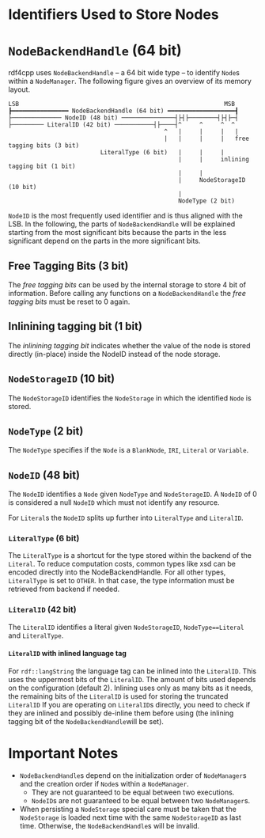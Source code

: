 # Identifiers Used to Store Nodes

# `NodeBackendHandle` (64 bit)
rdf4cpp uses `NodeBackendHandle` – a 64 bit wide type – to identify `Node`s within a `NodeManager`.
The following figure gives an overview of its memory layout.
```
LSB                                                          MSB
┣━━━━━━━━━━━━━━━━ NodeBackendHandle (64 bit) ━━━━━━━━━━━━━━━━━━━┫
├────────────── NodeID (48 bit) ───────────────┤├┤├────────┤├┤├─┤
├───────── LiteralID (42 bit) ───────────┤├────┤^     ^     ^  ^
                                            ^   |     |     |   |
                                            |   |     |     |   free tagging bits (3 bit)
                          LiteralType (6 bit)   |     |     |
                                                |     |     inlining tagging bit (1 bit)
                                                |     |
                                                |     NodeStorageID (10 bit)
                                                |
                                                NodeType (2 bit)                                                                                               
```

`NodeID` is the most frequently used identifier and is thus aligned with the LSB.
In the following, the parts of `NodeBackendHandle` will be explained starting from the most significant bits because the
parts in the less significant depend on the parts in the more significant bits.

## Free Tagging Bits (3 bit)

The _free tagging bits_ can be used by the internal storage to store 4 bit of information. Before calling any functions
on a `NodeBackendHandle` the _free tagging bits_ must be reset to 0 again.

## Inlinining tagging bit (1 bit)

The _inlinining tagging bit_ indicates whether the value of the node is stored directly (in-place) inside the NodeID
instead of the node storage.

## `NodeStorageID` (10 bit)

The `NodeStorageID` identifies the `NodeStorage` in which the identified `Node` is stored.

## `NodeType` (2 bit)

The `NodeType` specifies if the `Node` is a `BlankNode`, `IRI`, `Literal` or `Variable`.

## `NodeID` (48 bit)

The `NodeID` identifies a `Node` given `NodeType` and `NodeStorageID`. A `NodeID` of 0 is considered a null `NodeID`
which must not identify any resource.

For `Literal`s the `NodeID` splits up further into `LiteralType` and `LiteralID`.

### `LiteralType` (6 bit)

The `LiteralType` is a shortcut for the type stored within the backend of the `Literal`.
To reduce computation costs, common types like xsd can be encoded directly into the NodeBackendHandle.
For all other types, `LiteralType` is set to `OTHER`.
In that case, the type information must be retrieved from backend if needed.

### `LiteralID` (42 bit)

The `LiteralID` identifies a literal given `NodeStorageID`, `NodeType==Literal` and `LiteralType`.

#### `LiteralID` with inlined language tag

For `rdf::langString` the language tag can be inlined into the `LiteralID`.
This uses the uppermost bits of the `LiteralID`. The amount of bits used depends on the configuration (default 2).
Inlining uses only as many bits as it needs, the remaining bits of the `LiteralID` is used for storing the
truncated `LiteralID`
If you are operating on `LiteralID`s directly, you need to check if they are inlined and possibly de-inline them before
using (the inlining tagging bit of the `NodeBackendHandle`will be set).

# Important Notes

- `NodeBackendHandle`s depend on the initialization order of `NodeManager`s and the creation order if `Node`s within
  a `NodeManager`.
  - They are not guaranteed to be equal between two executions.
  - `NodeID`s are not guaranteed to be equal between two `NodeManager`s.
- When persisting a `NodeStorage` special care must be taken that the `NodeStorage` is loaded next time with the
  same `NodeStorageID` as last time. Otherwise, the `NodeBackendHandle`s will be invalid.